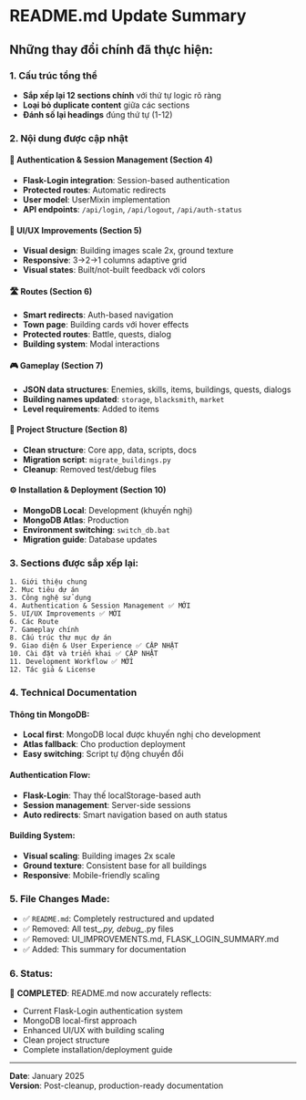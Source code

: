 # README.md Update Summary

## Những thay đổi chính đã thực hiện:

### 1. Cấu trúc tổng thể
- **Sắp xếp lại 12 sections chính** với thứ tự logic rõ ràng
- **Loại bỏ duplicate content** giữa các sections
- **Đánh số lại headings** đúng thứ tự (1-12)

### 2. Nội dung được cập nhật

#### 🔐 Authentication & Session Management (Section 4)
- **Flask-Login integration**: Session-based authentication
- **Protected routes**: Automatic redirects
- **User model**: UserMixin implementation
- **API endpoints**: `/api/login`, `/api/logout`, `/api/auth-status`

#### 🎨 UI/UX Improvements (Section 5)
- **Visual design**: Building images scale 2x, ground texture
- **Responsive**: 3→2→1 columns adaptive grid
- **Visual states**: Built/not-built feedback với colors

#### 🛣️ Routes (Section 6) 
- **Smart redirects**: Auth-based navigation
- **Town page**: Building cards với hover effects
- **Protected routes**: Battle, quests, dialog
- **Building system**: Modal interactions

#### 🎮 Gameplay (Section 7)
- **JSON data structures**: Enemies, skills, items, buildings, quests, dialogs
- **Building names updated**: `storage`, `blacksmith`, `market`
- **Level requirements**: Added to items

#### 📁 Project Structure (Section 8)
- **Clean structure**: Core app, data, scripts, docs
- **Migration script**: `migrate_buildings.py`
- **Cleanup**: Removed test/debug files

#### ⚙️ Installation & Deployment (Section 10)
- **MongoDB Local**: Development (khuyến nghị)
- **MongoDB Atlas**: Production
- **Environment switching**: `switch_db.bat`
- **Migration guide**: Database updates

### 3. Sections được sắp xếp lại:

```
1. Giới thiệu chung
2. Mục tiêu dự án  
3. Công nghệ sử dụng
4. Authentication & Session Management ✅ MỚI
5. UI/UX Improvements ✅ MỚI
6. Các Route
7. Gameplay chính
8. Cấu trúc thư mục dự án
9. Giao diện & User Experience ✅ CẬP NHẬT
10. Cài đặt và triển khai ✅ CẬP NHẬT
11. Development Workflow ✅ MỚI
12. Tác giả & License
```

### 4. Technical Documentation

#### Thông tin MongoDB:
- **Local first**: MongoDB local được khuyến nghị cho development
- **Atlas fallback**: Cho production deployment
- **Easy switching**: Script tự động chuyển đổi

#### Authentication Flow:
- **Flask-Login**: Thay thế localStorage-based auth
- **Session management**: Server-side sessions
- **Auto redirects**: Smart navigation based on auth status

#### Building System:
- **Visual scaling**: Building images 2x scale
- **Ground texture**: Consistent base for all buildings
- **Responsive**: Mobile-friendly scaling

### 5. File Changes Made:
- ✅ `README.md`: Completely restructured and updated
- ✅ Removed: All test_*.py, debug_*.py files
- ✅ Removed: UI_IMPROVEMENTS.md, FLASK_LOGIN_SUMMARY.md
- ✅ Added: This summary for documentation

### 6. Status:
🎉 **COMPLETED**: README.md now accurately reflects:
- Current Flask-Login authentication system
- MongoDB local-first approach  
- Enhanced UI/UX with building scaling
- Clean project structure
- Complete installation/deployment guide

---

**Date**: January 2025  
**Version**: Post-cleanup, production-ready documentation
